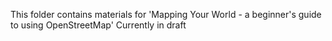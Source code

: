 This folder contains materials for 'Mapping Your World - a beginner's guide to using OpenStreetMap'
Currently in draft
